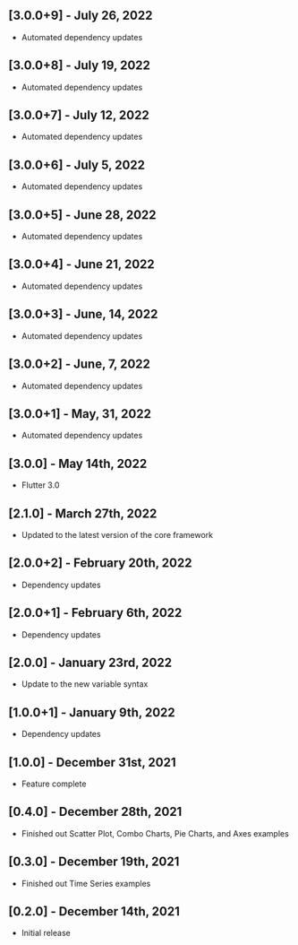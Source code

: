 ## [3.0.0+9] - July 26, 2022

* Automated dependency updates


## [3.0.0+8] - July 19, 2022

* Automated dependency updates


## [3.0.0+7] - July 12, 2022

* Automated dependency updates


## [3.0.0+6] - July 5, 2022

* Automated dependency updates


## [3.0.0+5] - June 28, 2022

* Automated dependency updates


## [3.0.0+4] - June 21, 2022

* Automated dependency updates


## [3.0.0+3] - June, 14, 2022

* Automated dependency updates


## [3.0.0+2] - June, 7, 2022

* Automated dependency updates


## [3.0.0+1] - May, 31, 2022

* Automated dependency updates


## [3.0.0] - May 14th, 2022

* Flutter 3.0


## [2.1.0] - March 27th, 2022

* Updated to the latest version of the core framework


## [2.0.0+2] - February 20th, 2022

* Dependency updates


## [2.0.0+1] - February 6th, 2022

* Dependency updates


## [2.0.0] - January 23rd, 2022

* Update to the new variable syntax


## [1.0.0+1] - January 9th, 2022

* Dependency updates


## [1.0.0] - December 31st, 2021

* Feature complete


## [0.4.0] - December 28th, 2021

* Finished out Scatter Plot, Combo Charts, Pie Charts, and Axes examples


## [0.3.0] - December 19th, 2021

* Finished out Time Series examples


## [0.2.0] - December 14th, 2021

* Initial release









